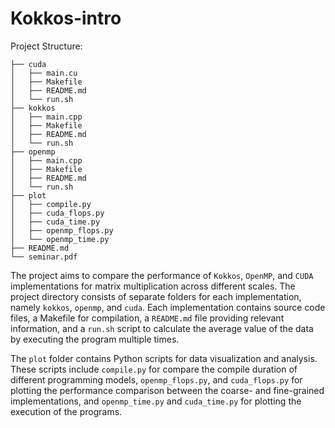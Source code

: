 # Kokkos-intro

Project Structure:
```
├── cuda
│   ├── main.cu
│   ├── Makefile
│   ├── README.md
│   └── run.sh
├── kokkos
│   ├── main.cpp
│   ├── Makefile
│   ├── README.md
│   └── run.sh
├── openmp
│   ├── main.cpp
│   ├── Makefile
│   ├── README.md
│   └── run.sh
├── plot
│   ├── compile.py
│   ├── cuda_flops.py
│   ├── cuda_time.py
│   ├── openmp_flops.py
│   └── openmp_time.py
├── README.md
└── seminar.pdf
```

The project aims to compare the performance of `Kokkos`, `OpenMP`, and `CUDA` implementations for matrix multiplication across different scales. The project directory consists of separate folders for each implementation, namely `kokkos`, `openmp`, and `cuda`. Each implementation contains source code files, a Makefile for compilation, a `README.md` file providing relevant information, and a `run.sh` script to calculate the average value of the data by executing the program multiple times.

The `plot` folder contains Python scripts for data visualization and analysis. These scripts include `compile.py` for compare the compile duration of different programming models, `openmp_flops.py`, and `cuda_flops.py` for plotting the performance comparison between the coarse- and fine-grained implementations, and `openmp_time.py` and `cuda_time.py` for plotting the execution of the programs.